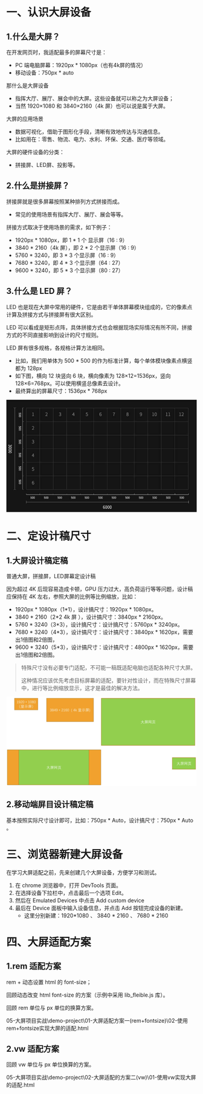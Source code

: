 
# 一、认识大屏设备

## 1.什么是大屏？

在开发网页时，我适配最多的屏幕尺寸是：
- PC 端电脑屏幕：1920px * 1080px（也有4k屏的情况）
- 移动设备：750px * auto

那什么是大屏设备
- 指挥大厅、展厅、展会中的大屏。这些设备就可以称之为大屏设备；
- 当然 1920×1080 和 3840×2160（4k 屏）也可以说是属于大屏。

大屏的应用场景
- 数据可视化，借助于图形化手段，清晰有效地传达与沟通信息。
- 比如用在：零售、物流、电力、水利、环保、交通、医疗等领域。

大屏的硬件设备的分类：

- 拼接屏、LED屏、投影等。

## 2.什么是拼接屏？

拼接屏就是很多屏幕按照某种排列方式拼接而成。
- 常见的使用场景有指挥大厅、展厅、展会等等。

拼接方式取决于使用场景的需求，如下例子：
- 1920px * 1080px，即 1 * 1 个 显示屏（16 : 9）
- 3840 * 2160（4k 屏），即 2 * 2 个显示屏（16 : 9）
- 5760 * 3240，即 3 * 3 个显示屏（16 : 9）
- 7680 * 3240，即 4 * 3 个显示屏（64 : 27）
- 9600 * 3240，即 5 * 3 个显示屏（80 : 27）

## 3.什么是 LED 屏？

LED 也是现在大屏中常用的硬件，它是由若干单体屏幕模块组成的，它的像素点计算及拼接方式与拼接屏有很大区别。

LED 可以看成是矩形点阵，具体拼接方式也会根据现场实际情况有所不同，拼接方式的不同直接影响到设计的尺寸规则。

LED 屏有很多规格，各规格计算方法相同。

- 比如，我们用单体为 500 * 500 的作为标准计算，每个单体模块像素点横竖都为 128px
- 如下图，横向 12 块竖向 6 块，横向像素为 128×12=1536px，竖向 128×6=768px。可以使用横竖总像素去设计。
- 最终算出的屏幕尺寸：1536px * 768px

<img src="NodeAssets/LED屏.jpg" style="zoom:80%;" />

# 二、定设计稿尺寸

## 1.大屏设计稿定稿

普通大屏，拼接屏，LED屏幕定设计稿

因为超过 4K 后现容易造成卡顿，GPU 压力过大，高负荷运行等等问题，设计稿应保持在 4K 左右，参照大屏的比例等比例缩放，比如：

- 1920px * 1080px（1*1），设计搞尺寸：1920px * 1080px。
- 3840 * 2160（2*2 4k 屏 ），设计搞尺寸：3840px * 2160px。
- 5760 * 3240（3*3），设计搞尺寸：设计搞尺寸：5760px * 3240px。
- 7680 * 3240（4*3），设计搞尺寸：设计搞尺寸：3840px * 1620px，需要出1倍图和2倍图，
- 9600 * 3240（5*3），设计搞尺寸：设计搞尺寸：4800px * 1620px，需要出1倍图和2倍图。

> 特殊尺寸没有必要专门适配，不可能一稿既适配电脑也适配各种尺寸大屏。
>
> 这种情况应该优先考虑目标屏幕的适配，要针对性设计，而在特殊尺寸屏幕中，进行等比例缩放显示，这才是最佳的解决方法。

<img src="NodeAssets/大屏适配方案.jpg" style="zoom:80%;" />

## 2.移动端屏目设计稿定稿

基本按照实际尺寸设计即可，比如：750px * Auto，设计搞尺寸：750px * Auto 。

# 三、浏览器新建大屏设备

在学习大屏适配之前，先来创建几个大屏设备，方便学习和测试。

1. 在 chrome 浏览器中，打开 DevTools 页面。
2. 在选择设备下拉栏中，点击最后一个选项 Edit。
3. 然后在 Emulated Devices 中点击 Add custom device
4. 最后在 Device 面板中输入设备信息，并点击 Add 按钮完成设备的新建。
	- 这里分别新建：1920*1080 、 3840 * 2160 、 7680 * 2160

# 四、大屏适配方案

## 1.rem 适配方案

rem + 动态设置 html 的 font-size；

回顾动态改变 html font-size 的方案（示例中采用 lib_fleible.js 库）。

回顾 rem 单位与 px 单位的换算方案。

05-大屏项目实战\demo-project\01-大屏适配方案一(rem+fontsize)\02-使用rem+fontsize实现大屏的适配.html

## 2.vw 适配方案

回顾 vw 单位与 px 单位换算的方案。

05-大屏项目实战\demo-project\02-大屏适配的方案二(vw)\01-使用vw实现大屏的适配.html
